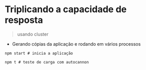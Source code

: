 # Triplicando a capacidade de resposta
> usando cluster


- Gerando cópias da aplicação e rodando em vários processos


```
npm start # inicia a aplicação
``` 


```
npm t # teste de carga com autocannon
```